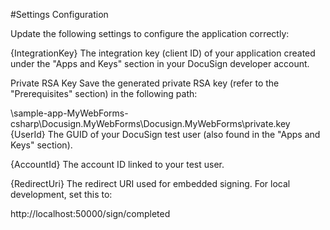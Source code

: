 #Settings Configuration

Update the following settings to configure the application correctly:

{IntegrationKey}
The integration key (client ID) of your application created under the "Apps and Keys" section in your DocuSign developer account.

Private RSA Key
Save the generated private RSA key (refer to the "Prerequisites" section) in the following path:

\sample-app-MyWebForms-csharp\Docusign.MyWebForms\Docusign.MyWebForms\private.key
{UserId}
The GUID of your DocuSign test user (also found in the "Apps and Keys" section).

{AccountId}
The account ID linked to your test user.

{RedirectUri}
The redirect URI used for embedded signing.
For local development, set this to:

http://localhost:50000/sign/completed
